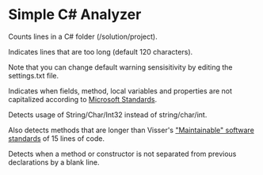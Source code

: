# Simple C# Analyzer

Counts lines in a C# folder (/solution/project).

Indicates lines that are too long (default 120 characters).

Note that you can change default warning sensisitivity by editing the settings.txt file.

Indicates when fields, method, local variables and properties are not capitalized according to [Microsoft Standards](https://learn.microsoft.com/en-us/dotnet/csharp/fundamentals/coding-style/coding-conventions).

Detects usage of String/Char/Int32 instead of string/char/int.

Also detects methods that are longer than Visser's ["Maintainable" software standards](https://www.softwareimprovementgroup.com/wp-content/uploads/Building_Maintainable_Software_C_Sharp_SIG.compressed.pdf) of 15 lines of code.

Detects when a method or constructor is not separated from previous declarations by a blank line.